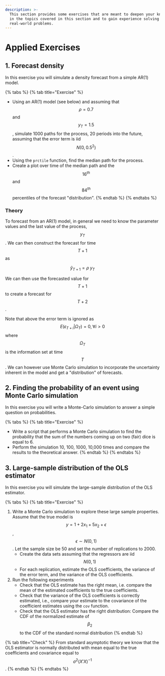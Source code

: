 ```yaml
---
description: >-
  This section provides some exercises that are meant to deepen your knowledge
  in the topics covered in this section and to gain experience solving
  real-world problems.‌
---
```


# Applied Exercises

## 1. Forecast density

In this exercise you will simulate a density forecast from a simple AR\(1\) model.

{% tabs %}
{% tab title="Exercise" %}
* Using an AR\(1\) model \(see below\) and assuming that $$\rho=0.7$$ and $$y_{T}=1.5$$, simulate 1000 paths for the process, 20 periods into the future, assuming that the error term is iid $$N(0,0.5^2)$$.
* Using the `prctile` function, find the median path for the process.
* Create a plot over time of the median path and the $$16^{th}$$ and $$84^{th}$$ percentiles of the forecast "distribution".
{% endtab %}
{% endtabs %}

### Theory

To forecast from an AR\(1\) model, in general we need to know the parameter values and the last value of the process, $$y_{T}$$. We can then construct the forecast for time $$T+1$$ as

$$\hat{y}_{T+1} = \rho \; y_{T}$$

We can then use the forecasted value for $$T+1$$ to create a forecast for $$T+2$$.

Note that above the error term is ignored as $$E(\epsilon_{T+i}\vert \Omega_T)=0, \forall i>0$$ where $$\Omega_T$$ is the information set at time $$T$$. We can however use Monte Carlo simulation to incorporate the uncertainty inherent in the model and get a "distribution" of forecasts.

## 2. Finding the probability of an event using Monte Carlo simulation

In this exercise you will write a Monte-Carlo simulation to answer a simple question on probabilities.

{% tabs %}
{% tab title="Exercise" %}
* Write a script that performs a Monte Carlo simulation to find the probability that the sum of the numbers coming up on two \(fair\) dice is equal to 6.
* Perform the simulation 10, 100, 1000, 10,000 times and compare the results to the theoretical answer.
{% endtab %}
{% endtabs %}

## 3. Large-sample distribution of the OLS estimator

In this exercise you will simulate the large-sample distribution of the OLS estimator.

{% tabs %}
{% tab title="Exercise" %}
1. Write a Monte Carlo simulation to explore these large sample properties. Assume that the true model is $$ y = 1 + 2x_1 + 5x_2 + \epsilon$$, $$\epsilon \sim N(0,1)$$. Let the sample size be 50 and set the number of replications to 2000.
   * Create the data sets assuming that the regressors are iid $$N(0,1)$$
   * For each replication, estimate the OLS coefficients, the variance of the error term, and the variance of the OLS coefficients.
2. Run the following experiments
   * Check that the OLS estimate has the right mean, i.e. compare the mean of the estimated coefficients to the true coefficients.
   * Check that the variance of the OLS coefficients is correctly estimated, i.e., compare your estimate to the covariance of the coefficient estimates using the `cov` function.
   * Check that the OLS estimator has the right distribution: Compare the CDF of the normalized estimate of $$\beta_2$$ to the CDF of the standard normal distribution
{% endtab %}

{% tab title="Check" %}
From standard asymptotic theory we know that the OLS estimator is normally distributed with mean equal to the true coefficients and covariance equal to $$\sigma^2(X'X)^{-1}$$.
{% endtab %}
{% endtabs %}

